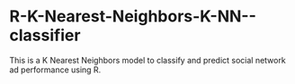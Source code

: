 # R-K-Nearest-Neighbors-K-NN--classifier
This is a K Nearest Neighbors model to classify and predict social network ad performance using R.
